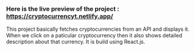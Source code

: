 ### Here is the live preview of the project : https://cryptocurrencyt.netlify.app/

This project basically fetches cryptocurrencies from an API and displays it. When we click on a paticular cryptocurrency then it also shows detailed description about that currency. It is build using React.js.
